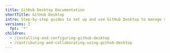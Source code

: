 ```yaml
---
title: GitHub Desktop Documentation
shortTitle: GitHub Desktop
intro: Step-by-step guides to set up and use GitHub Desktop to manage your project work.
versions: I
  fpt: '*'
children:
  - /installing-and-configuring-github-desktop
  - /contributing-and-collaborating-using-github-desktop
---
```


